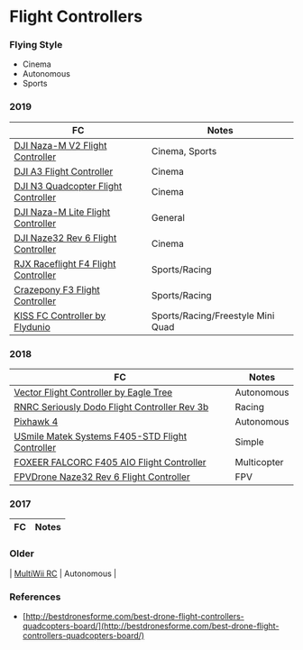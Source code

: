 
# Flight Controllers

### Flying Style

- Cinema
- Autonomous
- Sports

### 2019

| FC | Notes |
| - | - |
| [DJI Naza-M V2 Flight Controller](http://amzn.to/2eE8Moe) | Cinema, Sports |
| [DJI A3 Flight Controller](https://amzn.to/2BEJ4Lu) | Cinema |
| [DJI N3 Quadcopter Flight Controller](https://amzn.to/2w66WCC) | Cinema |
| [DJI Naza-M Lite Flight Controller](http://amzn.to/2umAoSV) | General |
| [DJI Naze32 Rev 6 Flight Controller](http://amzn.to/2eEdNgC) | Cinema |
| [RJX Raceflight F4 Flight Controller](http://amzn.to/2vwpGcA) | Sports/Racing |
| [Crazepony F3 Flight Controller](http://amzn.to/2gSZTbp) | Sports/Racing|
| [KISS FC Controller by Flydunio](http://amzn.to/2gT2XUN) | Sports/Racing/Freestyle Mini Quad |

### 2018

| FC | Notes |
| - | - |
| [Vector Flight Controller by Eagle Tree](https://www.amazon.com/Vector-Flight-Controller-Deans-Connectors/dp/B00NU8CTEY?tag=skilledflyer17-20) | Autonomous |
| [RNRC Seriously Dodo Flight Controller Rev 3b](https://www.amazon.com/gp/product/B01HDNAI2Q/?tag=skilledflyer17-20) | Racing |
| [Pixhawk 4](https://www.amazon.com/gp/product/B07K8RVZ1L/) | Autonomous |
| [USmile Matek Systems F405-STD Flight Controller](https://www.amazon.com/gp/product/B07792S4VH?tag=skilledflyer17-20) | Simple | [FuriousFPV FORTINI Flight Controller](https://www.amazon.com/gp/product/B07792S4VH?tag=skilledflyer17-20) | Mini |
| [FOXEER FALCORC F405 AIO Flight Controller](https://www.amazon.com/FOXEER-FALCORC-Controller-Distribution-BetaFlight/dp/B07FMZ14TG?tag=skilledflyer17-20) | Multicopter |
| [FPVDrone Naze32 Rev 6 Flight Controller](https://www.amazon.com/FPVDrone-Naze32-Flight-Controller-Quadcopter/dp/B07F76FQ6Y?tag=skilledflyer17-20) | FPV |

### 2017

| FC | Notes |
| - | - |

### Older

| [MultiWii RC](https://github.com/multiwii) | Autonomous |

### References

- [http://bestdronesforme.com/best-drone-flight-controllers-quadcopters-board/](http://bestdronesforme.com/best-drone-flight-controllers-quadcopters-board/)
